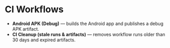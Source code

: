 # CI Workflows

- **Android APK (Debug)** — builds the Android app and publishes a debug APK artifact.
- **CI Cleanup (stale runs & artifacts)** — removes workflow runs older than 30 days and expired artifacts.
